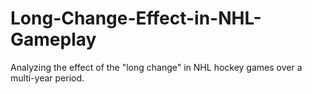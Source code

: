# Long-Change-Effect-in-NHL-Gameplay
Analyzing the effect of the "long change" in NHL hockey games over a multi-year period. 

